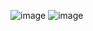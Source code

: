 ![image](https://github.com/user-attachments/assets/b37425b0-772b-4a41-8efb-5f4109444043)
![image](https://github.com/user-attachments/assets/b4073caf-8280-41a8-b4c2-125a46b00cb2)
